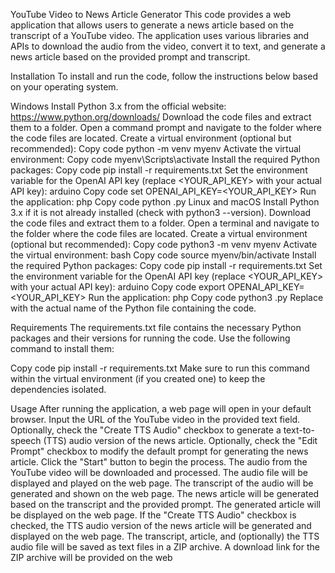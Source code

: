 YouTube Video to News Article Generator
This code provides a web application that allows users to generate a news article based on the transcript of a YouTube video. The application uses various libraries and APIs to download the audio from the video, convert it to text, and generate a news article based on the provided prompt and transcript.

Installation
To install and run the code, follow the instructions below based on your operating system.

Windows
Install Python 3.x from the official website: https://www.python.org/downloads/
Download the code files and extract them to a folder.
Open a command prompt and navigate to the folder where the code files are located.
Create a virtual environment (optional but recommended):
Copy code
python -m venv myenv
Activate the virtual environment:
Copy code
myenv\Scripts\activate
Install the required Python packages:
Copy code
pip install -r requirements.txt
Set the environment variable for the OpenAI API key (replace <YOUR_API_KEY> with your actual API key):
arduino
Copy code
set OPENAI_API_KEY=<YOUR_API_KEY>
Run the application:
php
Copy code
python <filename>.py
Linux and macOS
Install Python 3.x if it is not already installed (check with python3 --version).
Download the code files and extract them to a folder.
Open a terminal and navigate to the folder where the code files are located.
Create a virtual environment (optional but recommended):
Copy code
python3 -m venv myenv
Activate the virtual environment:
bash
Copy code
source myenv/bin/activate
Install the required Python packages:
Copy code
pip install -r requirements.txt
Set the environment variable for the OpenAI API key (replace <YOUR_API_KEY> with your actual API key):
arduino
Copy code
export OPENAI_API_KEY=<YOUR_API_KEY>
Run the application:
php
Copy code
python3 <filename>.py
Replace <filename> with the actual name of the Python file containing the code.

Requirements
The requirements.txt file contains the necessary Python packages and their versions for running the code. Use the following command to install them:

Copy code
pip install -r requirements.txt
Make sure to run this command within the virtual environment (if you created one) to keep the dependencies isolated.

Usage
After running the application, a web page will open in your default browser.
Input the URL of the YouTube video in the provided text field.
Optionally, check the "Create TTS Audio" checkbox to generate a text-to-speech (TTS) audio version of the news article.
Optionally, check the "Edit Prompt" checkbox to modify the default prompt for generating the news article.
Click the "Start" button to begin the process.
The audio from the YouTube video will be downloaded and processed. The audio file will be displayed and played on the web page.
The transcript of the audio will be generated and shown on the web page.
The news article will be generated based on the transcript and the provided prompt. The generated article will be displayed on the web page.
If the "Create TTS Audio" checkbox is checked, the TTS audio version of the news article will be generated and displayed on the web page.
The transcript, article, and (optionally) the TTS audio file will be saved as text files in a ZIP archive.
A download link for the ZIP archive will be provided on the web
